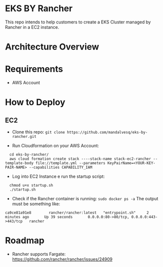 # EKS BY Rancher
This repo intends to help customers to create a EKS Cluster managed by Rancher in a EC2 instance.

# Architecture Overview

# Requirements

- AWS Account 

# How to Deploy

## EC2

- Clone this repo: 
` git clone https://github.com/mandalvesq/eks-by-rancher.git `

- Run Cloudformation on your AWS Account: 

``` 
  cd eks-by-rancher/
  aws cloud formation create stack ----stack-name stack-ec2-rancher --template-body file://template.yml --parameters KeyPairName=<YOUR-KEY-PAIR-NAME> --capabilities CAPABILITY_IAM
```

- Log into EC2 Instance e run the startup script:

```
  chmod u+x startup.sh
  ./startup.sh
```

- Check if the Rancher container is running: `sudo docker ps -a`
The output must be something like: 

`ca9ce81a91e8        rancher/rancher:latest   "entrypoint.sh"     2 minutes ago       Up 39 seconds       0.0.0.0:80->80/tcp, 0.0.0.0:443->443/tcp   rancher`


# Roadmap 

- Rancher supports Fargate: https://github.com/rancher/rancher/issues/24909





